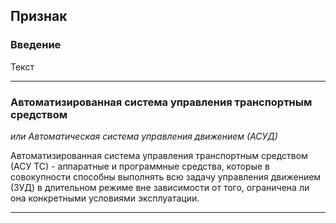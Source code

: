 ## Признак

### Введение

Текст

___
### Автоматизированная система управления транспортным средством 
_или Автоматическая система управления движением (АСУД)_

Автоматизированная система управления транспортным средством (АСУ ТС) - аппаратные и программные средства, которые в совокупности способны выполнять всю задачу управления движением (ЗУД) в длительном режиме вне зависимости от того, ограничена ли она конкретными условиями эксплуатации.

___